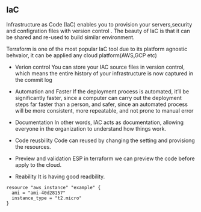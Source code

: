 ## IaC
Infrastructure as Code (IaC) enables you to provision your servers,security and configration files with version control . The beauty of IaC is that it can be shared and re-used to build similar environment.

Terraform is one of the most popular IaC tool due to its platform agnostic behvaior, it can be applied any cloud platform(AWS,GCP etc)

- Verion control
You can store your IAC source files in version control, which means the entire history of your infrastructure is now captured in the commit log

- Automation and Faster
If the deployment process is automated, it’ll be significantly faster, since a computer can carry out the deployment steps far faster than a person, and safer, since an automated process will be more consistent, more repeatable, and not prone to manual error

- Documentation
In other words, IAC acts as documentation, allowing everyone in the organization to understand how things work.

- Code reusbility
Code can reused by changing the setting and provisiong the resources.

- Preview and validation
	ESP in terraform  we can preview the code before apply to the cloud.

- Reability
	It is having good readbility.

```hcl
resource "aws_instance" "example" {
  ami = "ami-40d28157"
  instance_type = "t2.micro"
}
```
